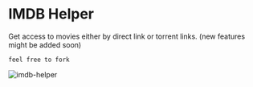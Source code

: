 # IMDB Helper

Get access to movies either by direct link or torrent links.
(new features might be added soon)

`feel free to fork`

![imdb-helper](https://user-images.githubusercontent.com/19800339/141843149-11d34805-d27a-4beb-83cf-3231699bc38c.PNG)
